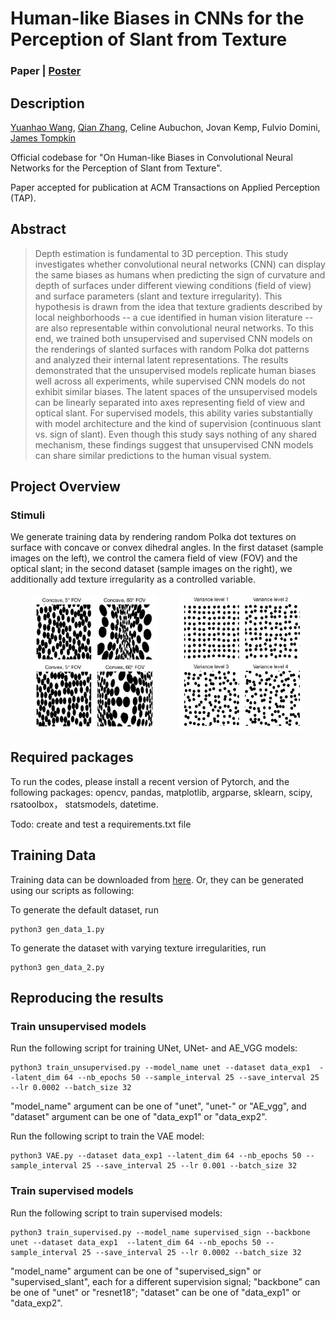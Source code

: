 # Human-like Biases in CNNs for the Perception of Slant from Texture

### Paper | [Poster](https://shorturl.at/guLP6)

## Description
[Yuanhao Wang](https://github.com/HarryWang355),
[Qian Zhang](https://qianzhanginfo.github.io/),
Celine Aubuchon,
Jovan Kemp,
Fulvio Domini,
[James Tompkin](https://jamestompkin.com/)

Official codebase for "On Human-like Biases in Convolutional Neural Networks for the Perception of Slant from Texture".

Paper accepted for publication at ACM Transactions on Applied Perception (TAP).

## Abstract

> Depth estimation is fundamental to 3D perception. This study investigates whether convolutional neural networks 
> (CNN) can display the same biases as humans when predicting the sign of curvature and depth of surfaces under 
> different viewing conditions (field of view) and surface parameters (slant and texture irregularity). 
> This hypothesis is drawn from the idea that texture gradients described by local neighborhoods -- a cue identified 
> in human vision literature -- are also representable within convolutional neural networks. 
> To this end, we trained both unsupervised and supervised CNN models on the renderings of slanted surfaces with 
> random Polka dot patterns and analyzed their internal latent representations. The results demonstrated that the 
> unsupervised models replicate human biases well across all experiments, while supervised CNN models do not exhibit 
> similar biases. The latent spaces of the unsupervised models can be linearly separated into axes representing field 
> of view and optical slant. For supervised models, this ability varies substantially with model architecture and the 
> kind of supervision (continuous slant vs. sign of slant). Even though this study says nothing of any shared mechanism, 
> these findings suggest that unsupervised CNN models can share similar predictions to the human visual system.

## Project Overview

### Stimuli

We generate training data by rendering random Polka dot textures on surface with concave or convex dihedral angles.
In the first dataset (sample images on the left), we control the camera field of view (FOV) and the optical slant;
in the second dataset (sample images on the right), we additionally add texture irregularity as a controlled variable.

<p align="middle">
    <img src="./imgs/data1.jpeg" width="200" />
    &nbsp; &nbsp; &nbsp; &nbsp;
    <img src="./imgs/data2.jpeg" width="200" />
</p>

## Required packages

To run the codes, please install a recent version of Pytorch, and the following packages:
opencv, pandas, matplotlib, argparse, sklearn, scipy, rsatoolbox， statsmodels, datetime.

Todo: create and test a requirements.txt file

## Training Data

Training data can be downloaded from [here](https://drive.google.com/drive/folders/1n5_23rYJzJLuRihrzslswOgLKpKk_qUR?usp=sharing). 
Or, they can be generated using our scripts as following:

To generate the default dataset, run
    
    python3 gen_data_1.py

To generate the dataset with varying texture irregularities, run

    python3 gen_data_2.py

## Reproducing the results

### Train unsupervised models

Run the following script for training UNet, UNet- and AE_VGG models:

    python3 train_unsupervised.py --model_name unet --dataset data_exp1  --latent_dim 64 --nb_epochs 50 --sample_interval 25 --save_interval 25 --lr 0.0002 --batch_size 32
"model_name" argument can be one of "unet", "unet-" or "AE_vgg", 
and "dataset" argument can be one of "data_exp1" or "data_exp2".

Run the following script to train the VAE model:

    python3 VAE.py --dataset data_exp1 --latent_dim 64 --nb_epochs 50 --sample_interval 25 --save_interval 25 --lr 0.001 --batch_size 32

### Train supervised models

Run the following script to train supervised models:
    
    python3 train_supervised.py --model_name supervised_sign --backbone unet --dataset data_exp1  --latent_dim 64 --nb_epochs 50 --sample_interval 25 --save_interval 25 --lr 0.0002 --batch_size 32

"model_name" argument can be one of "supervised_sign" or "supervised_slant", each for a different
supervision signal; "backbone" can be one of "unet" or "resnet18"; "dataset" can be one of "data_exp1"
or "data_exp2".

